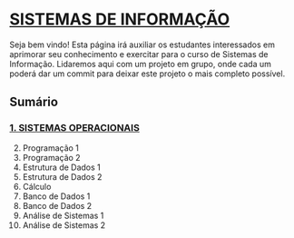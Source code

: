 # [SISTEMAS DE INFORMAÇÃO](https://boechat.github.io/estudo-si)

Seja bem vindo! Esta página irá auxiliar os estudantes interessados em aprimorar seu conhecimento e exercitar para o curso de Sistemas de Informação. 
Lidaremos aqui com um projeto em grupo, onde cada um poderá dar um commit para deixar este projeto o mais completo possível.

## Sumário
### [1. SISTEMAS OPERACIONAIS](https://boechat.github.io/estudo-si/estudo-so)
2. Programação 1
3. Programação 2
4. Estrutura de Dados 1
5. Estrutura de Dados 2
6. Cálculo
7. Banco de Dados 1
8. Banco de Dados 2
9. Análise de Sistemas 1
10. Análise de Sistemas 2






